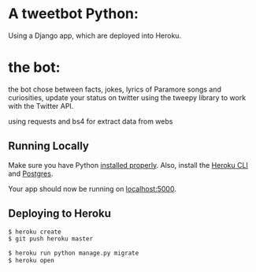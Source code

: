 # A tweetbot Python: 

Using a Django app, which are deployed into Heroku.

# the bot:
the bot chose between facts, jokes, lyrics of Paramore songs and curiosities, update your status on twitter using the tweepy library to work with the Twitter API.

using requests and bs4 for extract data from webs


## Running Locally

Make sure you have Python [installed properly](http://install.python-guide.org). Also, install the [Heroku CLI](https://devcenter.heroku.com/articles/heroku-cli) and [Postgres](https://devcenter.heroku.com/articles/heroku-postgresql#local-setup).

Your app should now be running on [localhost:5000](http://localhost:5000/).

## Deploying to Heroku

```sh
$ heroku create
$ git push heroku master

$ heroku run python manage.py migrate
$ heroku open
```

